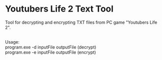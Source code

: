 # Youtubers Life 2 Text Tool

Tool for decrypting and encrypting TXT files from PC game "Youtubers Life 2".<br><br>


Usage:<br>
  program.exe -d inputFile outputFile   (decrypt)<br>
  program.exe -e inputFile outputFile   (encrypt)<br>
